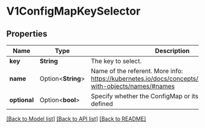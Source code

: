 # V1ConfigMapKeySelector

## Properties

Name | Type | Description | Notes
------------ | ------------- | ------------- | -------------
**key** | **String** | The key to select. | 
**name** | Option<**String**> | Name of the referent. More info: https://kubernetes.io/docs/concepts/overview/working-with-objects/names/#names | [optional]
**optional** | Option<**bool**> | Specify whether the ConfigMap or its key must be defined | [optional]

[[Back to Model list]](../README.md#documentation-for-models) [[Back to API list]](../README.md#documentation-for-api-endpoints) [[Back to README]](../README.md)


